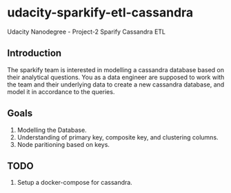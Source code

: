 # udacity-sparkify-etl-cassandra
Udacity Nanodegree - Project-2 Sparify Cassandra ETL

## Introduction
The sparkify team is interested in modelling a cassandra database based on their analytical questions. You as a data engineer are supposed to work with the team and their underlying data to create a new cassandra database, and model it in accordance to the queries.

## Goals
1. Modelling the Database.
2. Understanding of primary key, composite key, and clustering columns.
3. Node paritioning based on keys.

## TODO
1. Setup a docker-compose for cassandra.